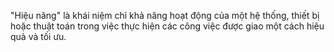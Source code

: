 "Hiệu năng" là khái niệm chỉ khả năng hoạt động của một hệ thống, thiết bị hoặc thuật toán trong việc thực hiện các công việc được giao một cách hiệu quả và tối ưu.